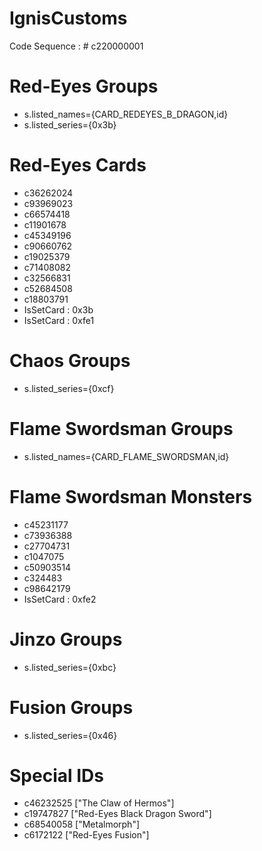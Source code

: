 # IgnisCustoms
Code Sequence : # c220000001
# Red-Eyes Groups
- s.listed_names={CARD_REDEYES_B_DRAGON,id}
- s.listed_series={0x3b}
# Red-Eyes Cards
- c36262024
- c93969023
- c66574418
- c11901678
- c45349196
- c90660762
- c19025379
- c71408082
- c32566831
- c52684508
- c18803791
- IsSetCard : 0x3b
- IsSetCard : 0xfe1
# Chaos Groups
- s.listed_series={0xcf}
# Flame Swordsman Groups
- s.listed_names={CARD_FLAME_SWORDSMAN,id}
# Flame Swordsman Monsters
- c45231177
- c73936388
- c27704731
- c1047075
- c50903514
- c324483
- c98642179
- IsSetCard : 0xfe2
# Jinzo Groups
- s.listed_series={0xbc}
# Fusion Groups
- s.listed_series={0x46}
# Special IDs
- c46232525 ["The Claw of Hermos"]
- c19747827 ["Red-Eyes Black Dragon Sword"]
- c68540058 ["Metalmorph"]
- c6172122  ["Red-Eyes Fusion"]
